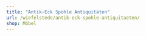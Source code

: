 ```yaml
---
title: "Antik-Eck Spohle Antiquitäten"
url: /wiefelstede/antik-eck-spohle-antiquitaeten/
shop: Möbel
---
```


